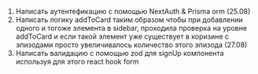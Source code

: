 1. Написать аутентефикацию c помощью NextAuth & Prisma orm (25.08)
2. Написать логику addToCard таким образом чтобы при добавлении одного и тогоже элемента в sidebar, проходила проверка на уровне addToCard и если такой элемент уже существует в коризине с эпизодами просто увеличивалось количество этого эпизода (27.08)
3. Написать валидацию с помощью zod для signUp компонента используя для этого react hook form